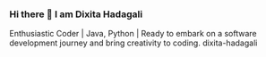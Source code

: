 ### Hi there 👋 I am Dixita Hadagali
Enthusiastic Coder | Java, Python | Ready to embark on a software development journey and bring creativity to coding.
dixita-hadagali
<!--
**Dixita-Hadagali/Dixita-Hadagali** is a ✨ _special_ ✨ repository because its `README.md` (this file) appears on your GitHub profile.

Here are some ideas to get you started:

- 🔭 I’m currently working on ...
- 🌱 I’m currently learning ...
- 👯 I’m looking to collaborate on ...
- 🤔 I’m looking for help with ...
- 💬 Ask me about ...
- 📫 How to reach me: ...
- 😄 Pronouns: ...
- ⚡ Fun fact: ...
-->
